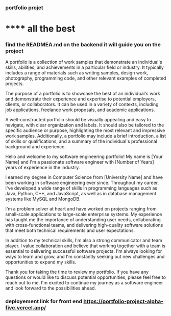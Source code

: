 ### portfolio projet 
#  **** all the best
### find the READMEA.md on the backend it will guide you on the project

A portfolio is a collection of work samples that demonstrate an individual's skills, abilities, and achievements in a particular field or industry. It typically includes a range of materials such as writing samples, design work, photography, programming code, and other relevant examples of completed projects.

The purpose of a portfolio is to showcase the best of an individual's work and demonstrate their experience and expertise to potential employers, clients, or collaborators. It can be used in a variety of contexts, including job applications, freelance work proposals, and academic applications.

A well-constructed portfolio should be visually appealing and easy to navigate, with clear organization and labels. It should also be tailored to the specific audience or purpose, highlighting the most relevant and impressive work samples. Additionally, a portfolio may include a brief introduction, a list of skills or qualifications, and a summary of the individual's professional background and experience.





Hello and welcome to my software engineering portfolio! My name is [Your Name] and I'm a passionate software engineer with [Number of Years] years of experience in the industry.

I earned my degree in Computer Science from [University Name] and have been working in software engineering ever since. Throughout my career, I've developed a wide range of skills in programming languages such as Java, Python, C++, and JavaScript, as well as in database management systems like MySQL and MongoDB.

I'm a problem solver at heart and have worked on projects ranging from small-scale applications to large-scale enterprise systems. My experience has taught me the importance of understanding user needs, collaborating with cross-functional teams, and delivering high-quality software solutions that meet both technical requirements and user expectations.

In addition to my technical skills, I'm also a strong communicator and team player. I value collaboration and believe that working together with a team is essential to delivering successful software projects. I'm always looking for ways to learn and grow, and I'm constantly seeking out new challenges and opportunities to expand my skills.

Thank you for taking the time to review my portfolio. If you have any questions or would like to discuss potential opportunities, please feel free to reach out to me. I'm excited to continue my journey as a software engineer and look forward to the possibilities ahead.
### deployement link for front end https://portfolio-project-alpha-five.vercel.app/